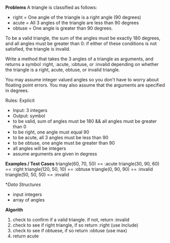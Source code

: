 **Problems**
A triangle is classified as follows:

- right = One angle of the triangle is a right angle (90 degrees)
- acute = All 3 angles of the triangle are less than 90 degrees
- obtuse = One angle is greater than 90 degrees.

To be a valid triangle, the sum of the angles must be exactly 180 degrees, and all angles must be greater than 0: 
if either of these conditions is not satisfied, the triangle is invalid.

Write a method that takes the 3 angles of a triangle as arguments, and returns a symbol 
:right, :acute, :obtuse, or :invalid depending on whether the triangle is a right, acute, obtuse, or invalid triangle.

You may assume integer valued angles so you don't have to worry about floating point errors. 
You may also assume that the arguments are specified in degrees.

Rules:
Explicit
  - Input: 3 integers
  - Output: symbol
  - to be valid, sum of angles must be 180 && all angles must be greater than 0
  - to be right, one angle must equal 90
  - to be acute, all 3 angles must be less than 90
  - to be obtuse, one angle must be greater than 90
  - all angles will be integers
  - assume arguments are given in degress

**Examples / Test Cases**
triangle(60, 70, 50) == :acute
triangle(30, 90, 60) == :right
triangle(120, 50, 10) == :obtuse
triangle(0, 90, 90) == :invalid
triangle(50, 50, 50) == :invalid

**Data Structures*
- input integers
- array of angles


**Algorith**
1. check to confirm if a valid triangle. if not, return :invalid 
2. check to see if right triangle, if so return :right (use include)
3. check to see if obtuese, if so return :obtuse (use max)
4. return acute
